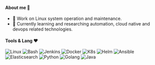 #### About me 👋
<!--
**Sseve/Sseve** is a ✨ _special_ ✨ repository because its `README.md` (this file) appears on your GitHub profile.

Here are some ideas to get you started:

- 🔭 I’m currently working on ...
- 🌱 I’m currently learning ...
- 👯 I’m looking to collaborate on ...
- 🤔 I’m looking for help with ...
- 💬 Ask me about ...
- 📫 How to reach me: ...
- 😄 Pronouns: ...
- ⚡ Fun fact: ...
--> 
- 🔭 Work on Linux system operation and maintenance.
- 🌱 Currently learning and researching automation, cloud native and devops related technologies.
#### Tools & Lang ❤
![Linux](https://img.shields.io/badge/Linux-7A0099?logo=linux&logoColor=white)
![Bash](https://img.shields.io/badge/Bash-7A0099?logo=shell&logoColor=white)
![Jenkins](https://img.shields.io/badge/Jenkins-7A0099?logo=Jenkins&logoColor=white?style=plastic)
![Docker](https://img.shields.io/badge/Docker-7A0099.svg?logo=docker&logoColor=white)
![K8s](https://img.shields.io/badge/Kubernetes-7A0099.svg?logo=kubernetes&logoColor=white)
![Helm](https://img.shields.io/badge/Helm-7A0099.svg?logo=helm&logoColor=white)
![Ansible](https://img.shields.io/badge/Ansible-7A0099.svg?logo=ansible&logoColor=white)
![Elasticsearch](https://img.shields.io/badge/Elasticsearch-7A0099.svg?logo=Elasticsearch&logoColor=white)
![Python](https://img.shields.io/badge/Python-7A0099.svg?logo=python&logoColor=white)
![Golang](https://img.shields.io/badge/Golang-7A0099.svg?logo=go&logoColor=white)
![Java](https://img.shields.io/badge/Java-7A0099.svg?logo=Java&logoColor=white)
<!--
![VSCode](https://img.shields.io/badge/VSCode-7A0099?logo=visual-studio-code&logoColor=white)
![C/C++](https://img.shields.io/badge/C/C++-14354C?logo=C/C++&logoColor=white)
![Rust](https://img.shields.io/badge/Rust-14354C?logo=rust&logoColor=white)
<!--
- 😄 加油, 奥利给！

|STATS|LANGUAGES|
|---|---|
|[![Sseve's GitHub stats](https://github-readme-stats.vercel.app/api?username=Sseve&theme=tokyonight)](https://github.com/Sseve/github-readme-stats)|[![Top Langs](https://github-readme-stats.vercel.app/api/top-langs/?username=Sseve&hide=javascript,html&theme=tokyonight)](https://github.com/Sseve/github-readme-stats)|

![Image text](http://img.5iqiqu.com/images13/93/93a35199235af2b5c8212348c340f0c2.gif)
<!--
![Image text](https://res.cloudinary.com/practicaldev/image/fetch/s--yYiDPnHh--/c_imagga_scale,f_auto,fl_progressive,h_420,q_auto,w_1000/https://thepracticaldev.s3.amazonaws.com/i/snu9zy2ywp0ftfcthda2.jpg)
-->
